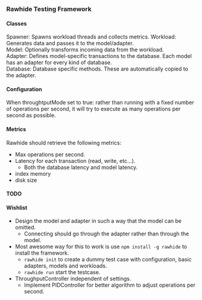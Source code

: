 ### Rawhide Testing Framework


#### Classes
Spawner: Spawns workload threads and collects metrics.
Workload: Generates data and passes it to the model/adapter.   
Model: Optionally transforms incoming data from the workload.  
Adapter: Defines model-specific transactions to the database. Each model has an adapter for every kind of database.  
Database: Database specific methods. These are automatically copied to the adapter.  

#### Configuration
When throughtputMode set to true: rather than running with a fixed number of operations per second, it will try to execute as many operations per second as possible.

#### Metrics
Rawhide should retrieve the following metrics:
- Max operations per second.
- Latency for each transaction (read, write, etc...).
	- Both the database latency and model latency.
- index memory
- disk size

#### TODO


#### Wishlist
- Design the model and adapter in such a way that the model can be omitted.  
	- Connecting should go through the adapter rather than through the model.
- Most awesome way for this to work is use `npm install -g rawhide` to install the framework.
	- `rawhide init` to create a dummy test case with configuration, basic adapters, models and workloads.
	- `rawhide run` start the testcase.
- ThroughputController independent of settings.
	- Implement PIDController for better algorithm to adjust operations per second.